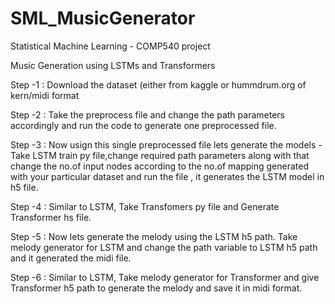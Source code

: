 # SML_MusicGenerator
Statistical Machine Learning - COMP540 project 

Music Generation using LSTMs and Transformers

Step -1 : Download the dataset (either from kaggle or hummdrum.org of kern/midi format

Step -2 : Take the preprocess file and change the path parameters accordingly and run the code to generate one preprocessed file.

Step -3 : Now usign this single preprocessed file lets generate the models - Take LSTM train py file,change required path parameters along with that change the no.of input nodes according to the no.of mapping generated with your particular dataset and run the file , it generates the LSTM model in h5 file.

Step -4 : Similar to LSTM, Take Transfomers py file and Generate Transformer hs file.

Step -5 : Now lets generate the melody using the LSTM h5 path. Take melody generator for LSTM and change the path variable to LSTM h5 path and it generated the midi file.

Step -6 : Similar to LSTM, Take melody generator for Transformer and give Transformer h5 path to generate the melody and save it in midi format.

